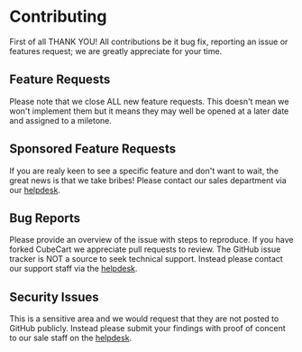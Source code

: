 # Contributing

First of all THANK YOU! All contributions be it bug fix, reporting an issue or features request; we are greatly appreciate for your time. 

## Feature Requests
Please note that we close ALL new feature requests. This doesn't mean we won't implement them but it means they may well be opened at a later date and assigned to a miletone.

## Sponsored Feature Requests
If you are realy keen to see a specific feature and don't want to wait, the great news is that we take bribes! Please contact our sales department via our [helpdesk](https://support.cubecart.com/Tickets/Submit).

## Bug Reports
Please provide an overview of the issue with steps to reproduce. If you have forked CubeCart we appreciate pull requests to review. The GitHub issue tracker is NOT a source to seek technical support. Instead please contact our support staff via the [helpdesk](https://support.cubecart.com/Tickets/Submit).

## Security Issues
This is a sensitive area and we would request that they are not posted to GitHub publicly. Instead please submit your findings with proof of concent to our sale staff on the [helpdesk](https://support.cubecart.com/Tickets/Submit).

